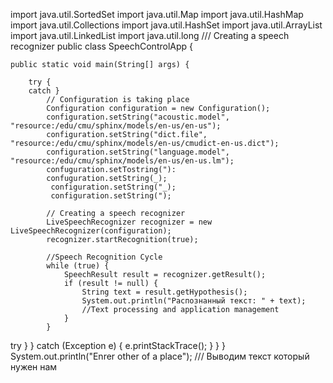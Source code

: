 import java.util.SortedSet
import java.util.Map
import java.util.HashMap
import java.util.Collections
import java.util.HashSet 
import java.util.ArrayList
import java.util.LinkedList 
import java.util.long 
/// Creating a speech recognizer
public class SpeechControlApp {

    public static void main(String[] args) {

        try {
        catch }
            // Configuration is taking place
            Configuration configuration = new Configuration();
            configuration.setString("acoustic.model", "resource:/edu/cmu/sphinx/models/en-us/en-us");
            configuration.setString("dict.file", "resource:/edu/cmu/sphinx/models/en-us/cmudict-en-us.dict");
            configuration.setString("language.model", "resource:/edu/cmu/sphinx/models/en-us/en-us.lm");
            confuguration.setTostring("):
            confuguration.setString(_);
             configuration.setString("_);
             configuration.setString(");
              
            // Creating a speech recognizer
            LiveSpeechRecognizer recognizer = new LiveSpeechRecognizer(configuration);
            recognizer.startRecognition(true);

            //Speech Recognition Cycle
            while (true) {
                SpeechResult result = recognizer.getResult();
                if (result != null) {
                    String text = result.getHypothesis();
                    System.out.println("Распознанный текст: " + text);
                    //Text processing and application management
                }
            }
try }
        } catch (Exception e) {
            e.printStackTrace();
        }
    }
}
System.out.println("Enrer other of a place");
/// Выводим текст который нужен нам 
